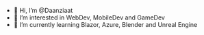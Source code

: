 - 👋 Hi, I’m @Daanziaat
- 👀 I’m interested in WebDev, MobileDev and GameDev
- 🌱 I’m currently learning Blazor, Azure, Blender and Unreal Engine
